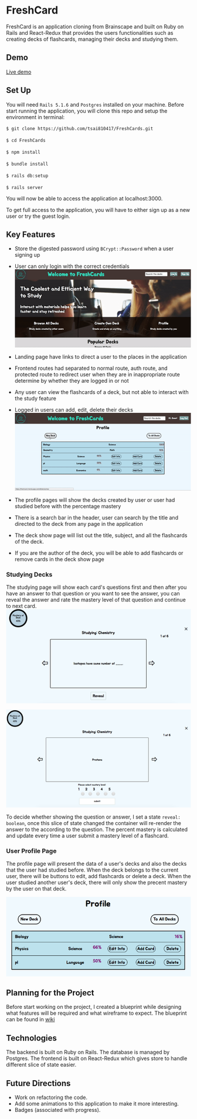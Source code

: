 # FreshCard     
FreshCard is an application cloning from Brainscape and built on Ruby on Rails and React-Redux that provides the users functionalities such as creating decks of flashcards, managing their decks and studying them.       
## Demo                         
[Live demo](https://freshcard.herokuapp.com/#/)
## Set Up                              
You will need `Rails 5.1.6` and `Postgres` installed on your machine. Before start running the application, you will clone this repo and setup the environment in terminal:
```command
$ git clone https://github.com/tsai810417/FreshCards.git

$ cd FreshCards

$ npm install

$ bundle install

$ rails db:setup

$ rails server
```
You will now be able to access the application at localhost:3000.

To get full access to the application, you will have to either sign up as a new user or try the guest login.
## Key Features
* Store the digested password using `BCrypt::Password` when a user signing up

* User can only login with the correct credentials
![login](readme_resources/freshcard_login.gif)

* Landing page have links to direct a user to the places in the application

* Frontend routes had separated to normal route, auth route, and protected route to redirect user when they are in inappropriate route determine by whether they are logged in or not

* Any user can view the flashcards of a deck, but not able to interact with the study feature

* Logged in users can add, edit, delete their decks
![deck](readme_resources/freshcard_deck.gif)

* The profile pages will show the decks created by user or user had studied before with the percentage mastery

* There is a search bar in the header, user can search by the title and directed to the deck from any page in the application

* The deck show page will list out the title, subject, and all the flashcards of the deck.

* If you are the author of the deck, you will be able to add flashcards or remove cards in the deck show page

### Studying Decks
The studying page will show each card's questions first and then after you have an answer to that question or you want to see the answer, you can reveal the answer and rate the mastery level of that question and continue to next card.
![question](https://github.com/tsai810417/resources/blob/master/study_question.png?raw=true)

![answer](https://github.com/tsai810417/resources/blob/master/study_answer.png?raw=true)

To decide whether showing the question or answer, I set a state `reveal: boolean`, once this slice of state changed the container will re-render the answer to the according to the question.
The percent mastery is calculated and update every time a user submit a mastery level of a flashcard.

### User Profile Page
The profile page will present the data of a user's decks and also the decks that the user had studied before.
When the deck belongs to the current user, there will be buttons to edit, add flashcards or delete a deck.
When the user studied another user's deck,  there will only show the precent mastery by the user on that deck.

![profile](https://github.com/tsai810417/resources/blob/master/profile.png?raw=true)

## Planning for the Project
Before start working on the project, I created a blueprint while designing what features will be required and what wireframe to expect.
The blueprint can be found in [wiki](https://github.com/tsai810417/FreshCards/wiki)


## Technologies
The backend is built on Ruby on Rails.
The database is managed by Postgres.
The frontend is built on React-Redux which gives store to handle different slice of state easier.

## Future Directions
* Work on refactoring the code.
* Add some animations to this application to make it more interesting.
* Badges (associated with progress).

